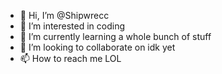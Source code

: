 - 👋 Hi, I’m @Shipwrecc
- 👀 I’m interested in coding
- 🌱 I’m currently learning a whole bunch of stuff
- 💞️ I’m looking to collaborate on idk yet
- 📫 How to reach me LOL

<!---
Shipwrecc/Shipwrecc is a ✨ special ✨ repository because its `README.md` (this file) appears on your GitHub profile.
You can click the Preview link to take a look at your changes.
--->
